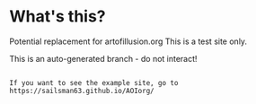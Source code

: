 What's this?
============

Potential replacement for artofillusion.org  This is a test site only.

This is an auto-generated branch - do not interact!
~~~~~~~~~~~~~~~~~~~~~~~~~~~~~~~~~~~~~~~~~~~~~~~~~~~

If you want to see the example site, go to 
https://sailsman63.github.io/AOIorg/
